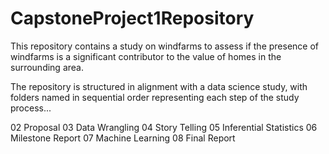 # CapstoneProject1Repository
This repository contains a study on windfarms to assess if the presence of windfarms is a significant contributor to the value of homes in the surrounding area.

The repository is structured in alignment with a data science study, with folders named in sequential order representing each step of the study process...

02 Proposal
03 Data Wrangling
04 Story Telling
05 Inferential Statistics
06 Milestone Report
07 Machine Learning 
08 Final Report

